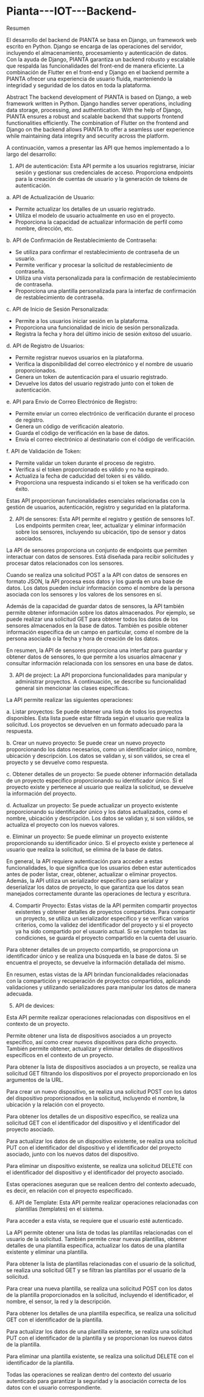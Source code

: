 # Pianta---IOT---Backend-

Resumen

El desarrollo del backend de PIANTA se basa en Django, un framework web escrito en Python. Django se encarga de las operaciones del servidor, incluyendo el almacenamiento, procesamiento y autenticación de datos. Con la ayuda de Django, PIANTA garantiza un backend robusto y escalable que respalda las funcionalidades del front-end de manera eficiente. La combinación de Flutter en el front-end y Django en el backend permite a PIANTA ofrecer una experiencia de usuario fluida, manteniendo la integridad y seguridad de los datos en toda la plataforma.

Abstract
The backend development of PIANTA is based on Django, a web framework written in Python. Django handles server operations, including data storage, processing, and authentication. With the help of Django, PIANTA ensures a robust and scalable backend that supports frontend functionalities efficiently. The combination of Flutter on the frontend and Django on the backend allows PIANTA to offer a seamless user experience while maintaining data integrity and security across the platform.

A continuación, vamos a presentar las API que hemos implementado a lo largo del desarrollo:

1. API de autenticación: Esta API permite a los usuarios registrarse, iniciar sesión y gestionar sus credenciales de acceso. Proporciona endpoints para la creación de cuentas de usuario y la generación de tokens de autenticación.

a. API de Actualización de Usuario:
   - Permite actualizar los detalles de un usuario registrado.
   - Utiliza el modelo de usuario actualmente en uso en el proyecto.
   - Proporciona la capacidad de actualizar información de perfil como nombre, dirección, etc.

b. API de Confirmación de Restablecimiento de Contraseña:
   - Se utiliza para confirmar el restablecimiento de contraseña de un usuario.
   - Permite verificar y procesar la solicitud de restablecimiento de contraseña.
   - Utiliza una vista personalizada para la confirmación de restablecimiento de contraseña.
   - Proporciona una plantilla personalizada para la interfaz de confirmación de restablecimiento de contraseña.

c. API de Inicio de Sesión Personalizada:
   - Permite a los usuarios iniciar sesión en la plataforma.
   - Proporciona una funcionalidad de inicio de sesión personalizada.
   - Registra la fecha y hora del último inicio de sesión exitoso del usuario.

d. API de Registro de Usuarios:
   - Permite registrar nuevos usuarios en la plataforma.
   - Verifica la disponibilidad del correo electrónico y el nombre de usuario proporcionados.
   - Genera un token de autenticación para el usuario registrado.
   - Devuelve los datos del usuario registrado junto con el token de autenticación.

e. API para Envío de Correo Electrónico de Registro:
   - Permite enviar un correo electrónico de verificación durante el proceso de registro.
   - Genera un código de verificación aleatorio.
   - Guarda el código de verificación en la base de datos.
   - Envía el correo electrónico al destinatario con el código de verificación.

f. API de Validación de Token:
   - Permite validar un token durante el proceso de registro.
   - Verifica si el token proporcionado es válido y no ha expirado.
   - Actualiza la fecha de caducidad del token si es válido.
   - Proporciona una respuesta indicando si el token se ha verificado con éxito.

Estas API proporcionan funcionalidades esenciales relacionadas con la gestión de usuarios, autenticación, registro y seguridad en la plataforma.

2. API de sensores: Esta API permite el registro y gestión de sensores IoT. Los endpoints permiten crear, leer, actualizar y eliminar información sobre los sensores, incluyendo su ubicación, tipo de sensor y datos asociados.

La API de sensores proporciona un conjunto de endpoints que permiten interactuar con datos de sensores. Está diseñada para recibir solicitudes y procesar datos relacionados con los sensores.

Cuando se realiza una solicitud POST a la API con datos de sensores en formato JSON, la API procesa esos datos y los guarda en una base de datos. Los datos pueden incluir información como el nombre de la persona asociada con los sensores y los valores de los sensores en sí.

Además de la capacidad de guardar datos de sensores, la API también permite obtener información sobre los datos almacenados. Por ejemplo, se puede realizar una solicitud GET para obtener todos los datos de los sensores almacenados en la base de datos. También es posible obtener información específica de un campo en particular, como el nombre de la persona asociada o la fecha y hora de creación de los datos.

En resumen, la API de sensores proporciona una interfaz para guardar y obtener datos de sensores, lo que permite a los usuarios almacenar y consultar información relacionada con los sensores en una base de datos.


3. API de project:
La API proporciona funcionalidades para manipular y administrar proyectos. A continuación, se describe su funcionalidad general sin mencionar las clases específicas.

La API permite realizar las siguientes operaciones:

a. Listar proyectos: Se puede obtener una lista de todos los proyectos disponibles. Esta lista puede estar filtrada según el usuario que realiza la solicitud. Los proyectos se devuelven en un formato adecuado para la respuesta.

b. Crear un nuevo proyecto: Se puede crear un nuevo proyecto proporcionando los datos necesarios, como un identificador único, nombre, ubicación y descripción. Los datos se validan y, si son válidos, se crea el proyecto y se devuelve como respuesta.

c. Obtener detalles de un proyecto: Se puede obtener información detallada de un proyecto específico proporcionando su identificador único. Si el proyecto existe y pertenece al usuario que realiza la solicitud, se devuelve la información del proyecto.

d. Actualizar un proyecto: Se puede actualizar un proyecto existente proporcionando su identificador único y los datos actualizados, como el nombre, ubicación y descripción. Los datos se validan y, si son válidos, se actualiza el proyecto con los nuevos valores.

e. Eliminar un proyecto: Se puede eliminar un proyecto existente proporcionando su identificador único. Si el proyecto existe y pertenece al usuario que realiza la solicitud, se elimina de la base de datos.

En general, la API requiere autenticación para acceder a estas funcionalidades, lo que significa que los usuarios deben estar autenticados antes de poder listar, crear, obtener, actualizar o eliminar proyectos. Además, la API utiliza un serializador específico para serializar y deserializar los datos de proyecto, lo que garantiza que los datos sean manejados correctamente durante las operaciones de lectura y escritura.

4. Compartir Proyecto:
Estas vistas de la API permiten compartir proyectos existentes y obtener detalles de proyectos compartidos. Para compartir un proyecto, se utiliza un serializador específico y se verifican varios criterios, como la validez del identificador del proyecto y si el proyecto ya ha sido compartido por el usuario actual. Si se cumplen todas las condiciones, se guarda el proyecto compartido en la cuenta del usuario.

Para obtener detalles de un proyecto compartido, se proporciona un identificador único y se realiza una búsqueda en la base de datos. Si se encuentra el proyecto, se devuelve la información detallada del mismo.

En resumen, estas vistas de la API brindan funcionalidades relacionadas con la compartición y recuperación de proyectos compartidos, aplicando validaciones y utilizando serializadores para manipular los datos de manera adecuada.


5. API de devices:

Esta API permite realizar operaciones relacionadas con dispositivos en el contexto de un proyecto.

Permite obtener una lista de dispositivos asociados a un proyecto específico, así como crear nuevos dispositivos para dicho proyecto. También permite obtener, actualizar y eliminar detalles de dispositivos específicos en el contexto de un proyecto.

Para obtener la lista de dispositivos asociados a un proyecto, se realiza una solicitud GET filtrando los dispositivos por el proyecto proporcionado en los argumentos de la URL.

Para crear un nuevo dispositivo, se realiza una solicitud POST con los datos del dispositivo proporcionados en la solicitud, incluyendo el nombre, la ubicación y la relación con el proyecto.

Para obtener los detalles de un dispositivo específico, se realiza una solicitud GET con el identificador del dispositivo y el identificador del proyecto asociado.

Para actualizar los datos de un dispositivo existente, se realiza una solicitud PUT con el identificador del dispositivo y el identificador del proyecto asociado, junto con los nuevos datos del dispositivo.

Para eliminar un dispositivo existente, se realiza una solicitud DELETE con el identificador del dispositivo y el identificador del proyecto asociado.

Estas operaciones aseguran que se realicen dentro del contexto adecuado, es decir, en relación con el proyecto especificado.

6. API de Template:
Esta API permite realizar operaciones relacionadas con plantillas (templates) en el sistema.

Para acceder a esta vista, se requiere que el usuario esté autenticado.

La API permite obtener una lista de todas las plantillas relacionadas con el usuario de la solicitud. También permite crear nuevas plantillas, obtener detalles de una plantilla específica, actualizar los datos de una plantilla existente y eliminar una plantilla.

Para obtener la lista de plantillas relacionadas con el usuario de la solicitud, se realiza una solicitud GET y se filtran las plantillas por el usuario de la solicitud.

Para crear una nueva plantilla, se realiza una solicitud POST con los datos de la plantilla proporcionados en la solicitud, incluyendo el identificador, el nombre, el sensor, la red y la descripción.

Para obtener los detalles de una plantilla específica, se realiza una solicitud GET con el identificador de la plantilla.

Para actualizar los datos de una plantilla existente, se realiza una solicitud PUT con el identificador de la plantilla y se proporcionan los nuevos datos de la plantilla.

Para eliminar una plantilla existente, se realiza una solicitud DELETE con el identificador de la plantilla.

Todas las operaciones se realizan dentro del contexto del usuario autenticado para garantizar la seguridad y la asociación correcta de los datos con el usuario correspondiente.



